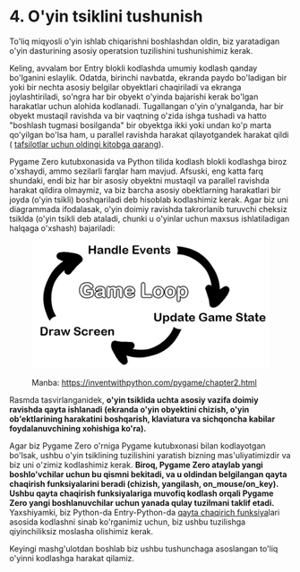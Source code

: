 # 4. O'yin tsiklini tushunish

To'liq miqyosli o'yin ishlab chiqarishni boshlashdan oldin, biz yaratadigan o'yin dasturining asosiy operatsion tuzilishini tushunishimiz kerak.

Keling, avvalam bor Entry blokli kodlashda umumiy kodlash qanday bo'lganini eslaylik. Odatda, birinchi navbatda, ekranda paydo bo'ladigan bir yoki bir nechta asosiy belgilar obyektlari chaqiriladi va ekranga joylashtiriladi, so'ngra har bir obyekt o'yinda bajarishi kerak bo'lgan harakatlar uchun alohida kodlanadi. Tugallangan o'yin o'ynalganda, har bir obyekt mustaqil ravishda va bir vaqtning o'zida ishga tushadi va hatto "boshlash tugmasi bosilganda" bir obyektga ikki yoki undan ko'p marta qo'yilgan bo'lsa ham, u parallel ravishda harakat qilayotgandek harakat qildi ( [tafsilotlar uchun oldingi kitobga qarang](https://jjlee.gitbook.io/entry-python/paradigm/4.1-serial-parallel)).

Pygame Zero kutubxonasida va Python tilida kodlash blokli kodlashga biroz o'xshaydi, ammo sezilarli farqlar ham mavjud. Afsuski, eng katta farq shundaki, endi biz har bir asosiy obyektni mustaqil va parallel ravishda harakat qildira olmaymiz, va biz barcha asosiy obektlarning harakatlari bir joyda (o'yin tsikli) boshqariladi deb hisoblab kodlashimiz kerak. Agar biz uni diagrammada ifodalasak, o'yin doimiy ravishda takrorlanib turuvchi cheksiz tsiklda (o'yin tsikli deb ataladi, chunki u o'yinlar uchun maxsus ishlatiladigan halqaga o'xshash) bajariladi:

<figure><img src=".gitbook/assets/image (17).png" alt=""><figcaption><p>Manba: <a href="https://inventwithpython.com/pygame/chapter2.html">https://inventwithpython.com/pygame/chapter2.html</a></p></figcaption></figure>

Rasmda tasvirlanganidek, **o'yin tsiklida uchta asosiy vazifa doimiy ravishda qayta ishlanadi (ekranda o'yin obyektini chizish, o'yin ob'ektlarining harakatini boshqarish, klaviatura va sichqoncha kabilar foydalanuvchining xohishiga ko'ra).**

Agar biz Pygame Zero o'rniga Pygame kutubxonasi bilan kodlayotgan bo'lsak, ushbu o'yin tsiklining tuzilishini yaratish bizning mas'uliyatimizdir va biz uni o'zimiz kodlashimiz kerak. **Biroq, Pygame Zero ataylab yangi boshlo'vchilar uchun bu qismni bekitadi, va u oldindan belgilangan qayta chaqirish funksiyalarini beradi (chizish, yangilash, on\_mouse/on\_key). Ushbu qayta chaqirish funksiyalariga muvofiq kodlash orqali Pygame Zero yangi boshlanuvchilar uchun yanada qulay tuzilmani taklif etadi.** Yaxshiyamki, biz Python-da Entry-Python-da [qayta chaqirich funksiya](https://roboticsware.gitbook.io/entry-python/3.-syntax/3.1-hw#kolbek-callback-funksiyasi-nima)lari asosida kodlashni sinab ko'rganimiz uchun, biz ushbu tuzilishga qiyinchiliksiz moslasha olishimiz kerak.

Keyingi mashg'ulotdan boshlab biz ushbu tushunchaga asoslangan to'liq o'yinni kodlashga harakat qilamiz.
